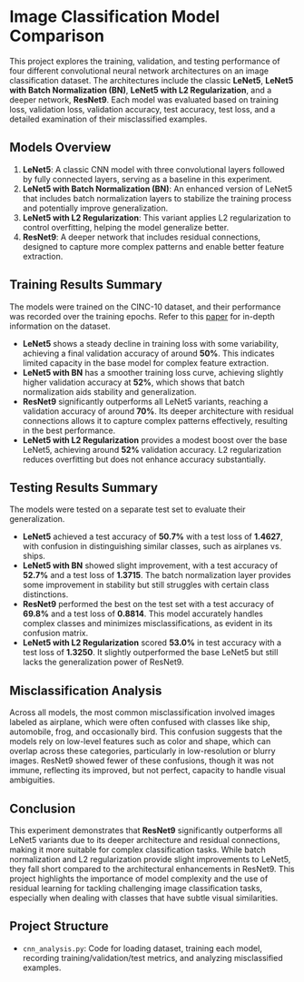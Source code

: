 # Image Classification Model Comparison

This project explores the training, validation, and testing performance of four different convolutional neural network architectures on an image classification dataset. The architectures include the classic **LeNet5**, **LeNet5 with Batch Normalization (BN)**, **LeNet5 with L2 Regularization**, and a deeper network, **ResNet9**. Each model was evaluated based on training loss, validation loss, validation accuracy, test accuracy, test loss, and a detailed examination of their misclassified examples.

## Models Overview

1. **LeNet5**: A classic CNN model with three convolutional layers followed by fully connected layers, serving as a baseline in this experiment.
2. **LeNet5 with Batch Normalization (BN)**: An enhanced version of LeNet5 that includes batch normalization layers to stabilize the training process and potentially improve generalization.
3. **LeNet5 with L2 Regularization**: This variant applies L2 regularization to control overfitting, helping the model generalize better.
4. **ResNet9**: A deeper network that includes residual connections, designed to capture more complex patterns and enable better feature extraction.

## Training Results Summary

The models were trained on the CINC-10 dataset, and their performance was recorded over the training epochs. Refer to this [paper](https://arxiv.org/pdf/1810.03505) for in-depth information on the dataset.

- **LeNet5** shows a steady decline in training loss with some variability, achieving a final validation accuracy of around **50%**. This indicates limited capacity in the base model for complex feature extraction.
- **LeNet5 with BN** has a smoother training loss curve, achieving slightly higher validation accuracy at **52%**, which shows that batch normalization aids stability and generalization.
- **ResNet9** significantly outperforms all LeNet5 variants, reaching a validation accuracy of around **70%**. Its deeper architecture with residual connections allows it to capture complex patterns effectively, resulting in the best performance.
- **LeNet5 with L2 Regularization** provides a modest boost over the base LeNet5, achieving around **52%** validation accuracy. L2 regularization reduces overfitting but does not enhance accuracy substantially.

## Testing Results Summary

The models were tested on a separate test set to evaluate their generalization.

- **LeNet5** achieved a test accuracy of **50.7%** with a test loss of **1.4627**, with confusion in distinguishing similar classes, such as airplanes vs. ships.
- **LeNet5 with BN** showed slight improvement, with a test accuracy of **52.7%** and a test loss of **1.3715**. The batch normalization layer provides some improvement in stability but still struggles with certain class distinctions.
- **ResNet9** performed the best on the test set with a test accuracy of **69.8%** and a test loss of **0.8814**. This model accurately handles complex classes and minimizes misclassifications, as evident in its confusion matrix.
- **LeNet5 with L2 Regularization** scored **53.0%** in test accuracy with a test loss of **1.3250**. It slightly outperformed the base LeNet5 but still lacks the generalization power of ResNet9.

## Misclassification Analysis

Across all models, the most common misclassification involved images labeled as airplane, which were often confused with classes like ship, automobile, frog, and occasionally bird. This confusion suggests that the models rely on low-level features such as color and shape, which can overlap across these categories, particularly in low-resolution or blurry images. ResNet9 showed fewer of these confusions, though it was not immune, reflecting its improved, but not perfect, capacity to handle visual ambiguities.

## Conclusion

This experiment demonstrates that **ResNet9** significantly outperforms all LeNet5 variants due to its deeper architecture and residual connections, making it more suitable for complex classification tasks. While batch normalization and L2 regularization provide slight improvements to LeNet5, they fall short compared to the architectural enhancements in ResNet9. This project highlights the importance of model complexity and the use of residual learning for tackling challenging image classification tasks, especially when dealing with classes that have subtle visual similarities.

## Project Structure

- `cnn_analysis.py`: Code for loading dataset, training each model, recording training/validation/test metrics, and analyzing misclassified examples.
